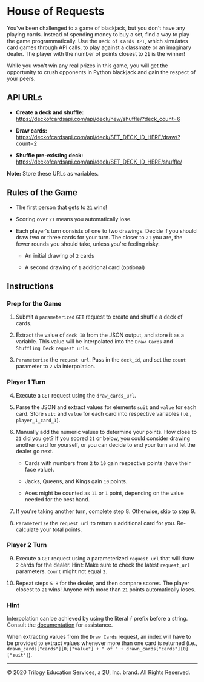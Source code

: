 # House of Requests

You've been challenged to a game of blackjack, but you don't have any playing cards. Instead of spending money to buy a set, find a way to play the game programmatically. Use the `Deck of Cards API`, which simulates card games through API calls, to play against a classmate or an imaginary dealer. The player with the number of points closest to `21` is the winner!

While you won't win any real prizes in this game, you will get the opportunity to crush opponents in Python blackjack and gain the respect of your peers.

## API URLs

* **Create a deck and shuffle:** <https://deckofcardsapi.com/api/deck/new/shuffle/?deck_count=6>

* **Draw cards:** <https://deckofcardsapi.com/api/deck/SET_DECK_ID_HERE/draw/?count=2>

* **Shuffle pre-existing deck:** <https://deckofcardsapi.com/api/deck/SET_DECK_ID_HERE/shuffle/>

**Note:** Store these URLs as variables.

## Rules of the Game

* The first person that gets to `21` wins!

* Scoring over `21` means you automatically lose.

* Each player's turn consists of one to two drawings. Decide if you should draw two or three cards for your turn. The closer to `21` you are, the fewer rounds you should take, unless you're feeling risky.

  * An initial drawing of `2` cards

  * A second drawing of `1` additional card (optional)

## Instructions

### Prep for the Game

1. Submit a `parameterized` `GET` request to create and shuffle a deck of cards.

2. Extract the value of `deck ID` from the JSON output, and store it as a variable. This value will be interpolated into the `Draw Cards` and `Shuffling Deck` `request urls`.

3. `Parameterize` the `request url`. Pass in the `deck_id`, and set the `count` parameter to `2` via interpolation.

### Player 1 Turn

4. Execute a `GET` request using the `draw_cards_url`.

5. Parse the JSON and extract values for elements `suit` and `value` for each card. Store `suit` and `value` for each card into respective variables (i.e., `player_1_card_1`).

6. Manually add the numeric values to determine your points. How close to `21` did you get? If you scored `21` or below, you could consider drawing another card for yourself, or you can decide to end your turn and let the dealer go next.

    * Cards with numbers from `2` to `10` gain respective points (have their face value).

    * Jacks, Queens, and Kings gain `10` points.

    * Aces might be counted as `11` or `1` point, depending on the value needed for the best hand.

7. If you're taking another turn, complete step 8. Otherwise, skip to step 9.

8. `Parameterize` the `request url` to return `1` additional card for you. Re-calculate your total points.

### Player 2 Turn

9. Execute a `GET` request using a parameterized `request url` that will draw `2` cards for the dealer. Hint: Make sure to check the latest `request_url` parameters. `Count` might not equal `2`.

10. Repeat steps `5-8` for the dealer, and then compare scores. The player closest to `21` wins! Anyone with more than `21` points automatically loses.

### Hint

Interpolation can be achieved by using the literal `f` prefix before a string. Consult the [documentation](https://www.programiz.com/python-programming/string-interpolation) for assistance.

When extracting values from the `Draw Cards` request, an index will have to be provided to extract values whenever more than one card is returned (i.e., `drawn_cards["cards"][0]["value"] + " of " + drawn_cards["cards"][0]["suit"]`).

---

© 2020 Trilogy Education Services, a 2U, Inc. brand. All Rights Reserved.
